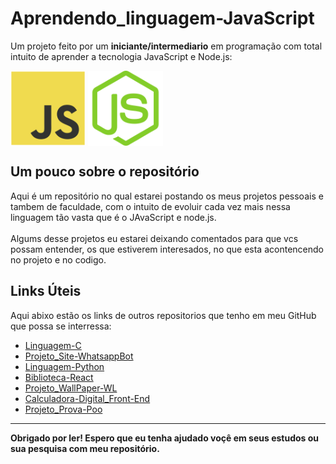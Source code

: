 # Aprendendo_linguagem-JavaScript

Um projeto feito por um **iniciante/intermediario** em programação com total intuito de aprender a tecnologia JavaScript e Node.js:

<div style="display: inline_block">
<img align="center" alt="java" width="120" src="https://raw.githubusercontent.com/devicons/devicon/master/icons/javascript/javascript-original.svg">
<img align="center" alt="java" width="120" src="https://raw.githubusercontent.com/devicons/devicon/master/icons/nodejs/nodejs-original.svg">
</div>

## Um pouco sobre o repositório

Aqui é um repositório no qual estarei postando os meus projetos pessoais e tambem de faculdade,
com o intuito de evoluir cada vez mais nessa linguagem tão vasta que é o JAvaScript e node.js. 
<br><br>
Algums desse projetos eu estarei 
deixando comentados para que vcs possam entender, os que estiverem interesados, no que esta acontencendo no projeto e no codigo.
<br>

## Links Úteis

Aqui abixo estão os links de outros repositorios que tenho em meu GitHub que possa se interressa:

- [Linguagem-C](https://github.com/Igornalves/Linguagem-C)
- [Projeto_Site-WhatsappBot](https://github.com/Igornalves/Projeto_Site-WhatsappBot)
- [Linguagem-Python](https://github.com/Igornalves/Linguagem-Python)
- [Biblioteca-React](https://github.com/Igornalves/Biblioteca-React)
- [Projeto_WallPaper-WL](https://github.com/Igornalves/Projeto_WallPaper-WL)
- [Calculadora-Digital_Front-End ](https://github.com/Igornalves/Calculadora-Digital_Front-End)
- [Projeto_Prova-Poo](https://github.com/Igornalves/Projeto_Prova-Poo)

---

**Obrigado por ler! Espero que eu tenha ajudado voçê em seus estudos ou sua pesquisa com meu repositório.**